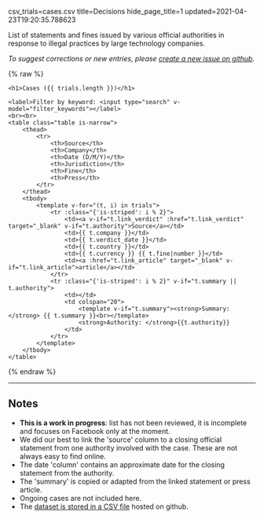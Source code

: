 csv_trials=cases.csv
title=Decisions
hide_page_title=1
updated=2021-04-23T19:20:35.788623

List of statements and fines issued by various official authorities in response to illegal practices by large technology companies.

*To suggest corrections or new entries, please [create a new issue on github](https://github.com/l0k9j/11575/issues)*.

{% raw %}
<div id="search">

    <h1>Cases ({{ trials.length }})</h1>

    <label>Filter by keyword: <input type="search" v-model="filter_keywords"></label>
    <br><br>
    <table class="table is-narrow">
        <thead>
            <tr>
                <th>Source</th>
                <th>Company</th>
                <th>Date (D/M/Y)</th>
                <th>Jurisdiction</th>
                <th>Fine</th>
                <th>Press</th>
            </tr>
        </thead>
        <tbody>
            <template v-for="(t, i) in trials"> 
                <tr :class="{'is-striped': i % 2}">
                    <td><a v-if="t.link_verdict" :href="t.link_verdict" target="_blank" v-if="t.authority">Source</a></td>
                    <td>{{ t.company }}</td>
                    <td>{{ t.verdict_date }}</td>
                    <td>{{ t.country }}</td>
                    <td>{{ t.currency }} {{ t.fine|number }}</td>
                    <td><a :href="t.link_article" target="_blank" v-if="t.link_article">article</a></td>
                </tr>
                <tr :class="{'is-striped': i % 2}" v-if="t.summary || t.authority">
                    <td></td>
                    <td colspan="20">
                        <template v-if="t.summary"><strong>Summary: </strong> {{ t.summary }}<br></template>
                        <strong>Authority: </strong>{{t.authority}}
                    </td>
                </tr>
            </template>
        </tbody>
    </table>
</div>
{% endraw %}

<div>
    <hr>
    <h2>Notes</h2>
    <ul>
        <li><strong>This is a work in progress</strong>: list has not been reviewed, it is incomplete and focuses on Facebook only at the moment.</li>
        <li>We did our best to link the 'source' column to a closing official statement from one authority involved with the case. These are not always easy to find online.</li>
        <li>The date 'column' contains an approximate date for the closing statement from the authority.</li>
        <li>The 'summary' is copied or adapted from the linked statement or press article.</li>
        <li>Ongoing cases are not included here.</li>
        <li>The <a href="https://raw.githubusercontent.com/l0k9j/11575/master/content/data/cases.csv">dataset is stored in a CSV file</a> hosted on github.</li>
    </ul>
</div>

<script>

let trials = {{ trials.to_json(orient='table') }}
trials.data = trials.data.sort(
    function(a,b) {
        let diff = (new Date(b.verdict_date_sort) - new Date(a.verdict_date_sort))
        return diff
    }
)
trials.filter_keywords = ''

var app = new Vue({
  el: '#search',
  data: trials,
  filters: {
    number: function (value) {
        if (!value) return ''
        return parseInt(value).toLocaleString()
    }
  },
  computed: {
    trials: function() {
      return this.data.filter(
        t => ((t.company.toLowerCase().indexOf('facebook') > -1) && (t.company + t.country + t.summary + t.authority + t.verdict_date).toLowerCase().indexOf(this.filter_keywords) > -1)
      )
    },
  },
})
</script>
